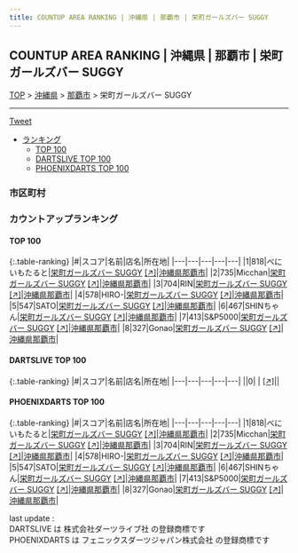 ```yaml
---
title: COUNTUP AREA RANKING | 沖縄県 | 那覇市 | 栄町ガールズバー SUGGY
---
```

## COUNTUP AREA RANKING | 沖縄県 | 那覇市 | 栄町ガールズバー SUGGY

[TOP](/darts/rank/) > [沖縄県](/darts/rank/沖縄県/) > [那覇市](/darts/rank/沖縄県/那覇市/) > 栄町ガールズバー SUGGY

___

<a href="https://twitter.com/share?ref_src=twsrc%5Etfw" data-text="COUNTUP AREA RANKING | 沖縄県那覇市栄町ガールズバー SUGGY" class="twitter-share-button" data-hashtags="DARTSLIVE,PHOENIXDARTS,darts,ダーツ" data-show-count="false">Tweet</a>

* [ランキング](#カウントアップランキング)
    * [TOP 100](#top-100)
    * [DARTSLIVE TOP 100](#dartslive-top-100)
    * [PHOENIXDARTS TOP 100](#phoenixdarts-top-100)

### 市区町村

<ul>

</ul>

### カウントアップランキング

#### TOP 100



{:.table-ranking}
|#|スコア|名前|店名|所在地|
|---|---|---|---|---|
|1|818|<span class="rank-name-pd">べにいもたると</span>|<a href="/darts/rank/shops/82435.html">栄町ガールズバー SUGGY</a> <a href="https://vs.phoenixdarts.com/jp/shop/shopDetailInfo/s_82435?s_seq=82435">[↗]</a>|<a href="/darts/rank/沖縄県/那覇市">沖縄県那覇市</a>|
|2|735|<span class="rank-name-pd">Micchan</span>|<a href="/darts/rank/shops/82435.html">栄町ガールズバー SUGGY</a> <a href="https://vs.phoenixdarts.com/jp/shop/shopDetailInfo/s_82435?s_seq=82435">[↗]</a>|<a href="/darts/rank/沖縄県/那覇市">沖縄県那覇市</a>|
|3|704|<span class="rank-name-pd">RIN</span>|<a href="/darts/rank/shops/82435.html">栄町ガールズバー SUGGY</a> <a href="https://vs.phoenixdarts.com/jp/shop/shopDetailInfo/s_82435?s_seq=82435">[↗]</a>|<a href="/darts/rank/沖縄県/那覇市">沖縄県那覇市</a>|
|4|578|<span class="rank-name-pd">HIRO-</span>|<a href="/darts/rank/shops/82435.html">栄町ガールズバー SUGGY</a> <a href="https://vs.phoenixdarts.com/jp/shop/shopDetailInfo/s_82435?s_seq=82435">[↗]</a>|<a href="/darts/rank/沖縄県/那覇市">沖縄県那覇市</a>|
|5|547|<span class="rank-name-pd">SATO</span>|<a href="/darts/rank/shops/82435.html">栄町ガールズバー SUGGY</a> <a href="https://vs.phoenixdarts.com/jp/shop/shopDetailInfo/s_82435?s_seq=82435">[↗]</a>|<a href="/darts/rank/沖縄県/那覇市">沖縄県那覇市</a>|
|6|467|<span class="rank-name-pd">SHINちゃん</span>|<a href="/darts/rank/shops/82435.html">栄町ガールズバー SUGGY</a> <a href="https://vs.phoenixdarts.com/jp/shop/shopDetailInfo/s_82435?s_seq=82435">[↗]</a>|<a href="/darts/rank/沖縄県/那覇市">沖縄県那覇市</a>|
|7|413|<span class="rank-name-pd">S&amp;P5000</span>|<a href="/darts/rank/shops/82435.html">栄町ガールズバー SUGGY</a> <a href="https://vs.phoenixdarts.com/jp/shop/shopDetailInfo/s_82435?s_seq=82435">[↗]</a>|<a href="/darts/rank/沖縄県/那覇市">沖縄県那覇市</a>|
|8|327|<span class="rank-name-pd">Gonao</span>|<a href="/darts/rank/shops/82435.html">栄町ガールズバー SUGGY</a> <a href="https://vs.phoenixdarts.com/jp/shop/shopDetailInfo/s_82435?s_seq=82435">[↗]</a>|<a href="/darts/rank/沖縄県/那覇市">沖縄県那覇市</a>|


#### DARTSLIVE TOP 100



{:.table-ranking}
|#|スコア|名前|店名|所在地|
|---|---|---|---|---|
||0|<span class="rank-name-dl"> </span>|<a href="/darts/rank/shops/.html"></a> <a href="">[↗]</a>|<a href="/darts/rank//"></a>|


#### PHOENIXDARTS TOP 100



{:.table-ranking}
|#|スコア|名前|店名|所在地|
|---|---|---|---|---|
|1|818|<span class="rank-name-pd">べにいもたると</span>|<a href="/darts/rank/shops/82435.html">栄町ガールズバー SUGGY</a> <a href="https://vs.phoenixdarts.com/jp/shop/shopDetailInfo/s_82435?s_seq=82435">[↗]</a>|<a href="/darts/rank/沖縄県/那覇市">沖縄県那覇市</a>|
|2|735|<span class="rank-name-pd">Micchan</span>|<a href="/darts/rank/shops/82435.html">栄町ガールズバー SUGGY</a> <a href="https://vs.phoenixdarts.com/jp/shop/shopDetailInfo/s_82435?s_seq=82435">[↗]</a>|<a href="/darts/rank/沖縄県/那覇市">沖縄県那覇市</a>|
|3|704|<span class="rank-name-pd">RIN</span>|<a href="/darts/rank/shops/82435.html">栄町ガールズバー SUGGY</a> <a href="https://vs.phoenixdarts.com/jp/shop/shopDetailInfo/s_82435?s_seq=82435">[↗]</a>|<a href="/darts/rank/沖縄県/那覇市">沖縄県那覇市</a>|
|4|578|<span class="rank-name-pd">HIRO-</span>|<a href="/darts/rank/shops/82435.html">栄町ガールズバー SUGGY</a> <a href="https://vs.phoenixdarts.com/jp/shop/shopDetailInfo/s_82435?s_seq=82435">[↗]</a>|<a href="/darts/rank/沖縄県/那覇市">沖縄県那覇市</a>|
|5|547|<span class="rank-name-pd">SATO</span>|<a href="/darts/rank/shops/82435.html">栄町ガールズバー SUGGY</a> <a href="https://vs.phoenixdarts.com/jp/shop/shopDetailInfo/s_82435?s_seq=82435">[↗]</a>|<a href="/darts/rank/沖縄県/那覇市">沖縄県那覇市</a>|
|6|467|<span class="rank-name-pd">SHINちゃん</span>|<a href="/darts/rank/shops/82435.html">栄町ガールズバー SUGGY</a> <a href="https://vs.phoenixdarts.com/jp/shop/shopDetailInfo/s_82435?s_seq=82435">[↗]</a>|<a href="/darts/rank/沖縄県/那覇市">沖縄県那覇市</a>|
|7|413|<span class="rank-name-pd">S&amp;P5000</span>|<a href="/darts/rank/shops/82435.html">栄町ガールズバー SUGGY</a> <a href="https://vs.phoenixdarts.com/jp/shop/shopDetailInfo/s_82435?s_seq=82435">[↗]</a>|<a href="/darts/rank/沖縄県/那覇市">沖縄県那覇市</a>|
|8|327|<span class="rank-name-pd">Gonao</span>|<a href="/darts/rank/shops/82435.html">栄町ガールズバー SUGGY</a> <a href="https://vs.phoenixdarts.com/jp/shop/shopDetailInfo/s_82435?s_seq=82435">[↗]</a>|<a href="/darts/rank/沖縄県/那覇市">沖縄県那覇市</a>|


<div class="footer border-top border-gray-light mt-5 pt-3 text-right text-gray">
    last update : <span style="font-weight: italic" id="foot_last_modified"></span><br />
    DARTSLIVE は 株式会社ダーツライブ社 の登録商標です<br />
    PHOENIXDARTS は フェニックスダーツジャパン株式会社 の登録商標です<br />
</div>

<script src="https://cdnjs.cloudflare.com/ajax/libs/jquery.tablesorter/2.31.3/js/jquery.tablesorter.min.js" integrity="sha512-qzgd5cYSZcosqpzpn7zF2ZId8f/8CHmFKZ8j7mU4OUXTNRd5g+ZHBPsgKEwoqxCtdQvExE5LprwwPAgoicguNg==" crossorigin="anonymous" referrerpolicy="no-referrer"></script>
<link rel="stylesheet" href="https://cdnjs.cloudflare.com/ajax/libs/jquery.tablesorter/2.31.3/css/theme.default.min.css" integrity="sha512-wghhOJkjQX0Lh3NSWvNKeZ0ZpNn+SPVXX1Qyc9OCaogADktxrBiBdKGDoqVUOyhStvMBmJQ8ZdMHiR3wuEq8+w==" crossorigin="anonymous" referrerpolicy="no-referrer" />
<script>
$(function() {
    $(".table-ranking").tablesorter({sortList:[[0, 0]]});
    $("#foot_last_modified").text(formatDate(new Date(document.lastModified), 'yyyy-MM-dd HH:mm:ss'));
});
</script>

<script async src="https://platform.twitter.com/widgets.js" charset="utf-8"></script>